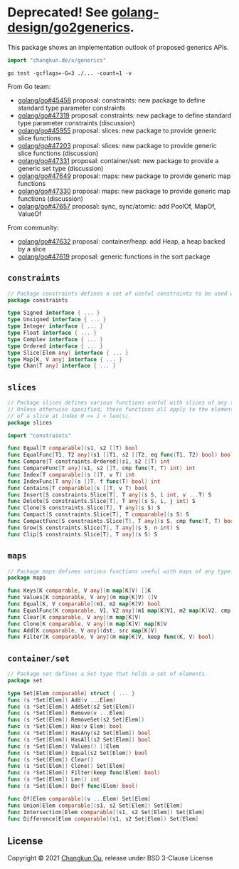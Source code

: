 # Deprecated! See [golang-design/go2generics](https://github.com/golang-design/go2generics).

This package shows an implementation outlook of proposed generics APIs.

```go
import "changkun.de/x/generics"
```

```
go test -gcflags=-G=3 ./... -count=1 -v
```

From Go team:

- [golang/go#45458](https://golang.org/issue/45458) proposal: constraints: new package to define standard type parameter constraints
- [golang/go#47319](https://golang.org/issue/47319) proposal: constraints: new package to define standard type parameter constraints (discussion)
- [golang/go#45955](https://golang.org/issue/45955) proposal: slices: new package to provide generic slice functions
- [golang/go#47203](https://golang.org/issue/47203) proposal: slices: new package to provide generic slice functions (discussion)
- [golang/go#47331](https://golang.org/issue/47331) proposal: container/set: new package to provide a generic set type (discussion)
- [golang/go#47649](https://golang.org/issue/47649) proposal: maps: new package to provide generic map functions
- [golang/go#47330](https://golang.org/issue/47330) proposal: maps: new package to provide generic map functions (discussion)
- [golang/go#47657](https://golang.org/issue/47657) proposal: sync, sync/atomic: add PoolOf, MapOf, ValueOf

From community:

- [golang/go#47632](https://golang.org/issue/47632) proposal: container/heap: add Heap, a heap backed by a slice
- [golang/go#47619](https://golang.org/issue/47619) proposal: generic functions in the sort package

## `constraints`

```go
// Package constraints defines a set of useful constraints to be used with type parameters.
package constraints

type Signed interface { ... }
type Unsigned interface { ... }
type Integer interface { ... }
type Float interface { ... }
type Complex interface { ... }
type Ordered interface { ... }
type Slice[Elem any] interface { ... }
type Map[K, V any] interface { ... }
type Chan[T any] interface { ... }
```

## `slices`

```go
// Package slices defines various functions useful with slices of any type.
// Unless otherwise specified, these functions all apply to the elements
// of a slice at index 0 <= i < len(s).
package slices

import "constraints"

func Equal[T comparable](s1, s2 []T) bool
func EqualFunc[T1, T2 any](s1 []T1, s2 []T2, eq func(T1, T2) bool) bool
func Compare[T constraints.Ordered](s1, s2 []T) int
func CompareFunc[T any](s1, s2 []T, cmp func(T, T) int) int
func Index[T comparable](s []T, v T) int
func IndexFunc[T any](s []T, f func(T) bool) int
func Contains[T comparable](s []T, v T) bool
func Insert[S constraints.Slice[T], T any](s S, i int, v ...T) S
func Delete[S constraints.Slice[T], T any](s S, i, j int) S
func Clone[S constraints.Slice[T], T any](s S) S
func Compact[S constraints.Slice[T], T comparable](s S) S
func CompactFunc[S constraints.Slice[T], T any](s S, cmp func(T, T) bool) S
func Grow[S constraints.Slice[T], T any](s S, n int) S
func Clip[S constraints.Slice[T], T any](s S) S
```

## `maps`

```go
// Package maps defines various functions useful with maps of any type.
package maps

func Keys[K comparable, V any](m map[K]V) []K
func Values[K comparable, V any](m map[K]V) []V
func Equal[K, V comparable](m1, m2 map[K]V) bool
func EqualFunc[K comparable, V1, V2 any](m1 map[K]V1, m2 map[K]V2, cmp func(V1, V2) bool) bool
func Clear[K comparable, V any](m map[K]V)
func Clone[K comparable, V any](m map[K]V) map[K]V
func Add[K comparable, V any](dst, src map[K]V)
func Filter[K comparable, V any](m map[K]V, keep func(K, V) bool)
```

## `container/set`

```go
// Package set defines a Set type that holds a set of elements.
package set

type Set[Elem comparable] struct { ... }
func (s *Set[Elem]) Add(v ...Elem)
func (s *Set[Elem]) AddSet(s2 Set[Elem])
func (s *Set[Elem]) Remove(v ...Elem)
func (s *Set[Elem]) RemoveSet(s2 Set[Elem])
func (s *Set[Elem]) Has(v Elem) bool
func (s *Set[Elem]) HasAny(s2 Set[Elem]) bool
func (s *Set[Elem]) HasAll(s2 Set[Elem]) bool
func (s *Set[Elem]) Values() []Elem
func (s *Set[Elem]) Equal(s2 Set[Elem]) bool
func (s *Set[Elem]) Clear()
func (s *Set[Elem]) Clone() Set[Elem]
func (s *Set[Elem]) Filter(keep func(Elem) bool)
func (s *Set[Elem]) Len() int
func (s *Set[Elem]) Do(f func(Elem) bool)

func Of[Elem comparable](v ...Elem) Set[Elem]
func Union[Elem comparable](s1, s2 Set[Elem]) Set[Elem]
func Intersection[Elem comparable](s1, s2 Set[Elem]) Set[Elem]
func Difference[Elem comparable](s1, s2 Set[Elem]) Set[Elem]
```

## License 

Copyright &copy; 2021 [Changkun Ou](https://changkun.de), release under BSD 3-Clause License